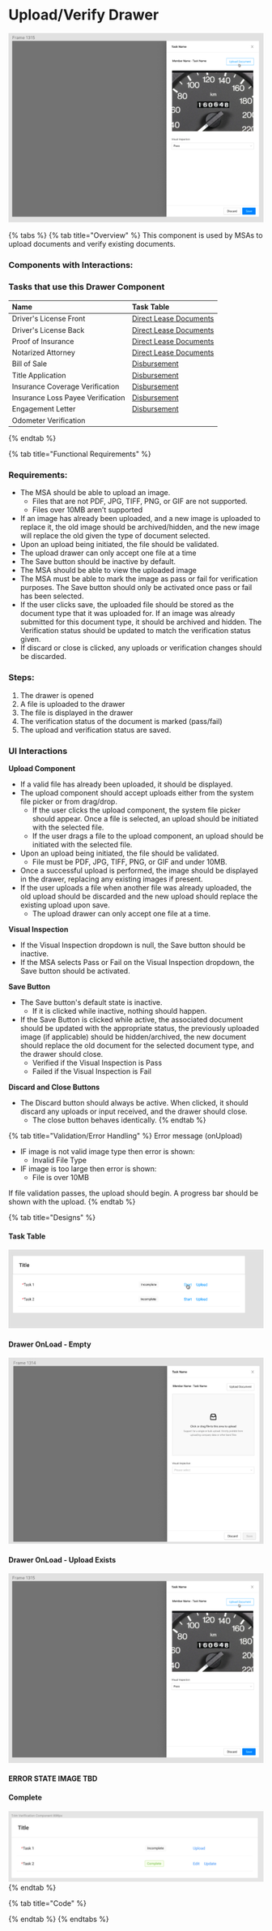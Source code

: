 # Upload/Verify Drawer

![](../../.gitbook/assets/screen-shot-2021-09-29-at-4.27.10-pm.png)

{% tabs %}
{% tab title="Overview" %}
This component is used by MSAs to upload documents and verify existing documents.

### Components with Interactions:



### Tasks that use this Drawer Component <a id="tasks-that-use-this-drawer-component"></a>

| Name | Task Table |
| :--- | :--- |
| Driver's License Front | ​[Direct Lease Documents](https://app.gitbook.com/@carputty/s/axle/~/drafts/-MknK5R5yIP9tXv-bbTE/components/task-tables/task-table/direct-lease-documents)​ |
| Driver's License Back | ​[Direct Lease Documents](https://app.gitbook.com/@carputty/s/axle/~/drafts/-MknK5R5yIP9tXv-bbTE/components/task-tables/task-table/direct-lease-documents)​ |
| Proof of Insurance | ​[Direct Lease Documents](https://app.gitbook.com/@carputty/s/axle/~/drafts/-MknK5R5yIP9tXv-bbTE/components/task-tables/task-table/direct-lease-documents)​ |
| Notarized Attorney | ​[Direct Lease Documents](https://app.gitbook.com/@carputty/s/axle/~/drafts/-MknK5R5yIP9tXv-bbTE/components/task-tables/task-table/direct-lease-documents)​ |
| Bill of Sale | ​[Disbursement](https://app.gitbook.com/@carputty/s/axle/~/drafts/-MknK5R5yIP9tXv-bbTE/components/task-tables/task-table/disbursement)​ |
| Title Application | ​[Disbursement](https://app.gitbook.com/@carputty/s/axle/~/drafts/-MknK5R5yIP9tXv-bbTE/components/task-tables/task-table/disbursement)​ |
| Insurance Coverage Verification | ​[Disbursement](https://app.gitbook.com/@carputty/s/axle/~/drafts/-MknK5R5yIP9tXv-bbTE/components/task-tables/task-table/disbursement)​ |
| Insurance Loss Payee Verification | ​[Disbursement](https://app.gitbook.com/@carputty/s/axle/~/drafts/-MknK5R5yIP9tXv-bbTE/components/task-tables/task-table/disbursement)​ |
| Engagement Letter | ​[Disbursement](https://app.gitbook.com/@carputty/s/axle/~/drafts/-MknK5R5yIP9tXv-bbTE/components/task-tables/task-table/disbursement)​ |
| Odometer Verification |  |
{% endtab %}

{% tab title="Functional Requirements" %}
### **Requirements:**

* The MSA should be able to upload an image.
  * Files that are not PDF, JPG, TIFF, PNG, or GIF are not supported.
  * Files over 10MB aren’t supported
* If an image has already been uploaded, and a new image is uploaded to replace it, the old image should be archived/hidden, and the new image will replace the old given the type of document selected.
* Upon an upload being initiated, the file should be validated.
* The upload drawer can only accept one file at a time
* The Save button should be inactive by default.
* The MSA should be able to view the uploaded image
* The MSA must be able to mark the image as pass or fail for verification purposes. The Save button should only be activated once pass or fail has been selected.
* If the user clicks save, the uploaded file should be stored as the document type that it was uploaded for. If an image was already submitted for this document type, it should be archived and hidden. The Verification status should be updated to match the verification status given.
* If discard or close is clicked, any uploads or verification changes should be discarded.

### **Steps:**

1. The drawer is opened
2. A file is uploaded to the drawer
3. The file is displayed in the drawer
4. The verification status of the document is marked \(pass/fail\)
5. The upload and verification status are saved.

### UI Interactions

**Upload Component**

* If a valid file has already been uploaded, it should be displayed.
* The upload component should accept uploads either from the system file picker or from drag/drop.
  * If the user clicks the upload component, the system file picker should appear. Once a file is selected, an upload should be initiated with the selected file.
  * If the user drags a file to the upload component, an upload should be initiated with the selected file.
* Upon an upload being initiated, the file should be validated.
  * File must be PDF, JPG, TIFF, PNG, or GIF and under 10MB.
* Once a successful upload is performed, the image should be displayed in the drawer, replacing any existing images if present.
* If the user uploads a file when another file was already uploaded, the old upload should be discarded and the new upload should replace the existing upload upon save.
  * The upload drawer can only accept one file at a time.

**Visual Inspection**

* If the Visual Inspection dropdown is null, the Save button should be inactive.
* If the MSA selects Pass or Fail on the Visual Inspection dropdown, the Save button should be activated.

**Save Button**

* The Save button's default state is inactive.
  * If it is clicked while inactive, nothing should happen.
* If the Save Button is clicked while active, the associated document should be updated with the appropriate status, the previously uploaded image \(if applicable\) should be hidden/archived, the new document should replace the old document for the selected document type, and the drawer should close.
  * Verified if the Visual Inspection is Pass
  * Failed if the Visual Inspection is Fail

**Discard and Close Buttons**

* The Discard button should always be active. When clicked, it should discard any uploads or input received, and the drawer should close.
  * The close button behaves identically.
{% endtab %}

{% tab title="Validation/Error Handling" %}
Error message \(onUpload\)

* IF image is not valid image type then error is shown:
  * Invalid File Type
* IF image is too large then error is shown:
  * File is over 10MB

If file validation passes, the upload should begin. A progress bar should be shown with the upload.
{% endtab %}

{% tab title="Designs" %}
#### Task Table

![](../../.gitbook/assets/screen-shot-2021-09-29-at-4.11.00-pm.png)

#### Drawer OnLoad - Empty

![](../../.gitbook/assets/screen-shot-2021-09-29-at-4.23.12-pm.png)

#### 

#### Drawer OnLoad - Upload Exists

![](../../.gitbook/assets/screen-shot-2021-09-29-at-4.27.10-pm.png)

#### ERROR STATE IMAGE TBD

#### Complete

![](../../.gitbook/assets/screen-shot-2021-09-29-at-4.30.50-pm.png)
{% endtab %}

{% tab title="Code" %}

{% endtab %}
{% endtabs %}

### 

